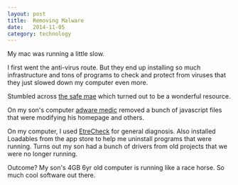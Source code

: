 ```yaml
---
layout: post
title:  Removing Malware
date:   2014-11-05
category: technology
---
```

My mac was running a little slow.

I first went the anti-virus route. But they end up installing so much infrastructure and tons of programs to check and protect from viruses that they just slowed down my computer even more.

Stumbled across [the safe mae](http://www.thesafemac.com//mmg/) which turned out to be a wonderful resource.

On my son's computer [adware medic](http://www.adwaremedic.com/) removed a bunch of javascript files that were modifying his homepage and others.

On my computer, I used [EtreCheck](http://etresoft.com/etrecheck) for general diagnosis.
Also installed Loadables from the app store to help me uninstall programs that were running. Turns out my son had a bunch of drivers from old projects that we were no longer running.

Outcome? My son's 4GB 6yr old computer is running like a race horse. So much cool software out there.
